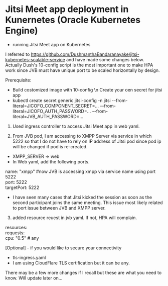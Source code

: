 # Jitsi Meet app deployment in Kunernetes (Oracle Kubernetes Engine)
- running Jitsi Meet app on Kubernetes

I referred to https://github.com/DushmanthaBandaranayake/jitsi-kubernetes-scalable-service and have made some changes below.\
Actually Dush's 10-config script is the most important one to make HPA work since JVB must have unique port to be scaled horizontally by design. 

Prerequisite: 
 - Build costomized image with 10-config \n
 Create your oen secret for jitsi app
 - kubectl create secret generic jitsi-config -n jitsi --from-literal=JICOFO_COMPONENT_SECRET=... --from-literal=JICOFO_AUTH_PASSWORD=... --from-literal=JVB_AUTH_PASSWORD=...

1. Used ingress controller to access Jitsi Meet app in web yaml. 

2. From JVB pod, I am accessing to XMPP Server via service in which 5222 so that I do not have to rely on IP address of Jitsi pod since pod ip will be changed if pod is re-created.
- XMPP_SERVER => web
- In Web yaml, add the following ports. 

 name: "xmpp"   #now JVB is accessing xmpp via service name using port 5222 \
    port: 5222\
    targetPort: 5222 

* I have seen many cases that Jitsi kicked the session as soon as the second participant joins the same meeting. This issue most likely related to port issue between JVB and XMPP server. 

3. added resource reuest in jvb yaml. If not, HPA will complain. 

  resources: \
   requests: \
     cpu: "0.5"  # any  

[Optional] - if you would like to secure your connectivity 
- tls-ingress.yaml  
- I am using CloudFlare TLS certification but it can be any. 

There may be a few more changes if I recall but these are what you need to know. 
Will update later on...
